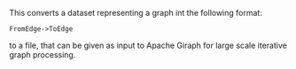 This converts a dataset representing a graph int the following format:

    FromEdge->ToEdge

to a file, that can be given as input to Apache Giraph for large scale iterative graph processing.


